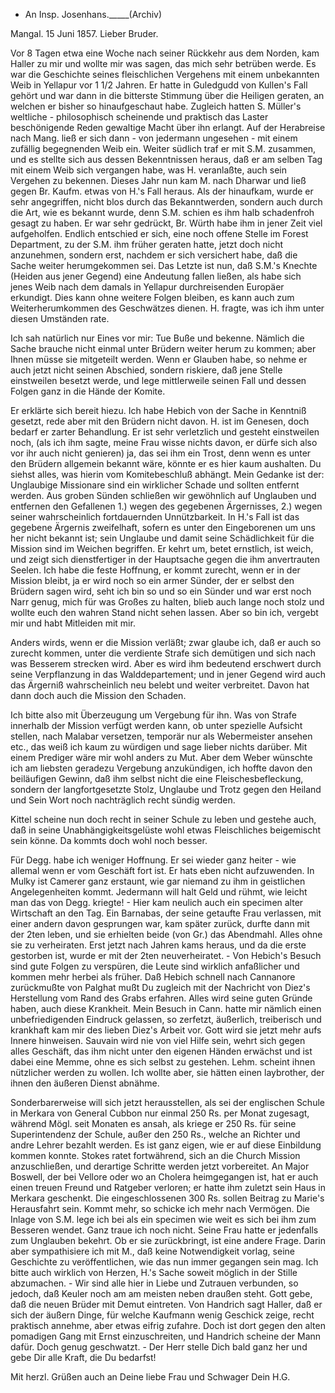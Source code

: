 + An Insp. Josenhans._____(Archiv)

 Mangal. 15 Juni 1857.
Lieber Bruder.

Vor 8 Tagen etwa eine Woche nach seiner Rückkehr aus dem Norden, kam Haller zu mir und wollte mir was sagen, das mich sehr betrüben werde. Es war die Geschichte seines fleischlichen Vergehens mit einem unbekannten Weib in Yellapur vor 1 1/2 Jahren. Er hatte in Guledgudd von Kullen's Fall gehört und war dann in die bitterste Stimmung über die Heiligen geraten, an welchen er bisher so hinaufgeschaut habe. Zugleich hatten S. Müller's weltliche - philosophisch scheinende und praktisch das Laster beschönigende Reden gewaltige Macht über ihn erlangt. Auf der Herabreise nach Mang. ließ er sich dann - von jedermann ungesehen - mit einem zufällig begegnenden Weib ein. Weiter südlich traf er mit S.M. zusammen, und es stellte sich aus dessen Bekenntnissen heraus, daß er am selben Tag mit einem Weib sich vergangen habe, was H. veranlaßte, auch sein Vergehen zu bekennen. Dieses Jahr nun kam M. nach Dharwar und ließ gegen Br. Kaufm. etwas von H.'s Fall heraus. Als der hinaufkam, wurde er sehr angegriffen, nicht blos durch das Bekanntwerden, sondern auch durch die Art, wie es bekannt wurde, denn S.M. schien es ihm halb schadenfroh gesagt zu haben. Er war sehr gedrückt, Br. Würth habe ihm in jener Zeit viel aufgeholfen. Endlich entschied er sich, eine noch offene Stelle im Forest Department, zu der S.M. ihm früher geraten hatte, jetzt doch nicht anzunehmen, sondern erst, nachdem er sich versichert habe, daß die Sache weiter herumgekommen sei. Das Letzte ist nun, daß S.M.'s Knechte (Heiden aus jener Gegend) eine Andeutung fallen ließen, als habe sich jenes Weib nach dem damals in Yellapur durchreisenden Europäer erkundigt. Dies kann ohne weitere Folgen bleiben, es kann auch zum Weiterherumkommen des Geschwätzes dienen. H. fragte, was ich ihm unter diesen Umständen rate.

Ich sah natürlich nur Eines vor mir: Tue Buße und bekenne. Nämlich die Sache brauche nicht einmal unter Brüdern weiter herum zu kommen; aber Ihnen müsse sie mitgeteilt werden. Wenn er Glauben habe, so nehme er auch jetzt nicht seinen Abschied, sondern riskiere, daß jene Stelle einstweilen besetzt werde, und lege mittlerweile seinen Fall und dessen Folgen ganz in die Hände der Komite.

Er erklärte sich bereit hiezu. Ich habe Hebich von der Sache in Kenntniß gesetzt, rede aber mit den Brüdern nicht davon. H. ist im Genesen, doch bedarf er zarter Behandlung. Er ist sehr verletzlich und gesteht einstweilen noch, (als ich ihm sagte, meine Frau wisse nichts davon, er dürfe sich also vor ihr auch nicht genieren) ja, das sei ihm ein Trost, denn wenn es unter den Brüdern allgemein bekannt wäre, könnte er es hier kaum aushalten. 
Du siehst alles, was hierin vom Komitebeschluß abhängt. Mein Gedanke ist der: Unglaubige Missionare sind ein wirklicher Schade und sollten entfernt werden. Aus groben Sünden schließen wir gewöhnlich auf Unglauben und entfernen den Gefallenen 1.) wegen des gegebenen Ärgernisses, 2.) wegen seiner wahrscheinlich fortdauernden Unnützbarkeit. In H.'s Fall ist das gegebene Ärgernis zweifelhaft, sofern es unter den Eingeborenen um uns her nicht bekannt ist; sein Unglaube und damit seine Schädlichkeit für die Mission sind im Weichen begriffen. Er kehrt um, betet ernstlich, ist weich, und zeigt sich dienstfertiger in der Hauptsache gegen die ihm anvertrauten Seelen. Ich habe die feste Hoffnung, er kommt zurecht, wenn er in der Mission bleibt, ja er wird noch so ein armer Sünder, der er selbst den Brüdern sagen wird, seht ich bin so und so ein Sünder und war erst noch Narr genug, mich für was Großes zu halten, blieb auch lange noch stolz und wollte euch den wahren Stand nicht sehen lassen. Aber so bin ich, vergebt mir und habt Mitleiden mit mir.

Anders wirds, wenn er die Mission verläßt; zwar glaube ich, daß er auch so zurecht kommen, unter die verdiente Strafe sich demütigen und sich nach was Besserem strecken wird. Aber es wird ihm bedeutend erschwert durch seine Verpflanzung in das Walddepartement; und in jener Gegend wird auch das Ärgerniß wahrscheinlich neu belebt und weiter verbreitet. Davon hat dann doch auch die Mission den Schaden.

Ich bitte also mit Überzeugung um Vergebung für ihn. Was von Strafe innerhalb der Mission verfügt werden kann, ob unter spezielle Aufsicht stellen, nach Malabar versetzen, temporär nur als Webermeister ansehen etc., das weiß ich kaum zu würdigen und sage lieber nichts darüber. Mit einem Prediger wäre mir wohl anders zu Mut. Aber dem Weber wünschte ich am liebsten geradezu Vergebung anzukündigen, ich hoffte davon den beiläufigen Gewinn, daß ihm selbst nicht die eine Fleischesbefleckung, sondern der langfortgesetzte Stolz, Unglaube und Trotz gegen den Heiland und Sein Wort noch nachträglich recht sündig werden.

Kittel scheine nun doch recht in seiner Schule zu leben und gestehe auch, daß in seine Unabhängigkeitsgelüste wohl etwas Fleischliches beigemischt sein könne. Da kommts doch wohl noch besser.

Für Degg. habe ich weniger Hoffnung. Er sei wieder ganz heiter - wie allemal wenn er vom Geschäft fort ist. Er hats eben nicht aufzuwenden. In Mulky ist Camerer ganz erstaunt, wie gar niemand zu ihm in geistlichen Angelegenheiten kommt. Jedermann will halt Geld und rühmt, wie leicht man das von Degg. kriegte! - Hier kam neulich auch ein specimen alter Wirtschaft an den Tag. Ein Barnabas, der seine getaufte Frau verlassen, mit einer andern davon gesprungen war, kam später zurück, durfte dann mit der 2ten leben, und sie erhielten beide (von Gr.) das Abendmahl. Alles ohne sie zu verheiraten. Erst jetzt nach Jahren kams heraus, und da die erste gestorben ist, wurde er mit der 2ten neuverheiratet. - Von Hebich's Besuch sind gute Folgen zu verspüren, die Leute sind wirklich anfaßlicher und kommen mehr herbei als früher. Daß Hebich schnell nach Cannanore zurückmußte von Palghat mußt Du zugleich mit der Nachricht von Diez's Herstellung vom Rand des Grabs erfahren. Alles wird seine guten Gründe haben, auch diese Krankheit. Mein Besuch in Cann. hatte mir nämlich einen unbefriedigenden Eindruck gelassen, so zerfetzt, äußerlich, treiberisch und krankhaft kam mir des lieben Diez's Arbeit vor. Gott wird sie jetzt mehr aufs Innere hinweisen. Sauvain wird nie von viel Hilfe sein, wehrt sich gegen alles Geschäft, das ihm nicht unter den eigenen Händen erwächst und ist dabei eine Memme, ohne es sich selbst zu gestehen. Lehm. scheint ihnen nützlicher werden zu wollen. Ich wollte aber, sie hätten einen laybrother, der ihnen den äußeren Dienst abnähme.

Sonderbarerweise will sich jetzt herausstellen, als sei der englischen Schule in Merkara von General Cubbon nur einmal 250 Rs. per Monat zugesagt, während Mögl. seit Monaten es ansah, als kriege er 250 Rs. für seine Superintendenz der Schule, außer den 250 Rs., welche an Richter und andre Lehrer bezahlt werden. Es ist ganz eigen, wie er auf diese Einbildung kommen konnte. Stokes ratet fortwährend, sich an die Church Mission anzuschließen, und derartige Schritte werden jetzt vorbereitet. An Major Boswell, der bei Vellore oder wo an Cholera heimgegangen ist, hat er auch einen treuen Freund und Ratgeber verloren; er hatte ihm zuletzt sein Haus in Merkara geschenkt. 
Die eingeschlossenen 300 Rs. sollen Beitrag zu Marie's Herausfahrt sein. Kommt mehr, so schicke ich mehr nach Vermögen. Die Inlage von S.M. lege ich bei als ein specimen wie weit es sich bei ihm zum Besseren wendet. Ganz traue ich noch nicht. Seine Frau hatte er jedenfalls zum Unglauben bekehrt. Ob er sie zurückbringt, ist eine andere Frage. Darin aber sympathisiere ich mit M., daß keine Notwendigkeit vorlag, seine Geschichte zu veröffentlichen, wie das nun immer gegangen sein mag. Ich bitte auch wirklich von Herzen, H.'s Sache soweit möglich in der Stille abzumachen. - Wir sind alle hier in Liebe und Zutrauen verbunden, so jedoch, daß Keuler noch am am meisten neben draußen steht. Gott gebe, daß die neuen Brüder mit Demut eintreten. Von Handrich sagt Haller, daß er sich der äußern Dinge, für welche Kaufmann wenig Geschick zeige, recht praktisch annehme, aber etwas eifrig zufahre. Doch ist dort gegen den alten pomadigen Gang mit Ernst einzuschreiten, und Handrich scheine der Mann dafür. Doch genug geschwatzt. - Der Herr stelle Dich bald ganz her und gebe Dir alle Kraft, die Du bedarfst!

Mit herzl. Grüßen auch an Deine liebe Frau und Schwager
 Dein H.G.

